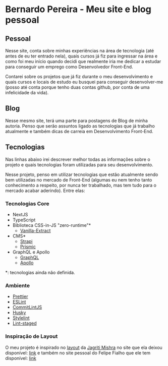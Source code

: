 # Bernardo Pereira - Meu site e blog pessoal

## Pessoal

Nesse site, conta sobre minhas experiências na área de tecnologia (até antes de
eu ter entrado nela), quais cursos já fiz para ingressar na área e como foi meu
início quando decidi que realmente iria me dedicar a estudar para conseguir um
emprego como Desenvolvedor Front-End.

Contarei sobre os projetos que já fiz durante o meu desenvolvimento e quais
cursos e locais de estudo eu busquei para conseguir desenvolver-me (posso até
conta porque tenho duas contas github, por conta de uma infelicidade da vida).

## Blog

Nesse mesmo site, terá uma parte para postagens de Blog de minha autoria. Penso
que serão assuntos ligado as tecnologias que já trabalho atualmente e também
dicas de carreia em Desenvolvimento Front-End.

## Tecnologias

Nas linhas abaixo irei descrever melhor todas as informações sobre o projeto e
quais tecnologias foram utilizadas para seu desenvolvimento.

Nesse projeto, penso em utilizar tecnologias que estão atualmente sendo bem
utilizadas no mercado de Front-End (algumas eu nem tenho tanto conhecimento a
respeito, por nunca ter trabalhado, mas tem tudo para o mercado acabar
aderindo). Entre elas:

### Tecnologias Core

- NextJS
- TypeScript
- Biblioteca CSS-in-JS "zero-runtime"\*
  - [Vanilla-Extract](https://vanilla-extract.style/)
- CMS\*
  - [Strapi](https://strapi.io/)
  - [Prismic](https://prismic.io/docs)
- GraphQL e Apollo
  - [GraphQL](https://graphql.org/)
  - [Apollo](https://www.apollographql.com/)

\*: tecnologias ainda não definida.

### Ambiente

- [Prettier](https://prettier.io/)
- [ESLint](https://eslint.org/)
- [CommitLintJS](https://commitlint.js.org/#/)
- [Husky](https://typicode.github.io/husky/#/)
- [Stylelint](https://stylelint.io/)
- [Lint-staged](https://github.com/okonet/lint-staged)

### Inspiração de Layout

O meu projeto é inspirado no [layout](src/docs/layout-jagriti-mishra.png) da
[Jagriti Mishra](https://www.behance.net/jagritimishra2) no site que ela deixou
disponível: [link](https://jagriti-blog.netlify.app/#) e também no site pessoal
do Felipe Fialho que ele tem disponível: [link](https://www.felipefialho.com/)
